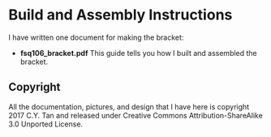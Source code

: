 # Build and Assembly Instructions

I have written one document for making the bracket:

* **fsq106_bracket.pdf** This guide tells you how I built and assembled the bracket.

## Copyright

All the documentation, pictures, and design that I have here is
copyright 2017 C.Y. Tan and released under Creative Commons
Attribution-ShareAlike 3.0 Unported License.




